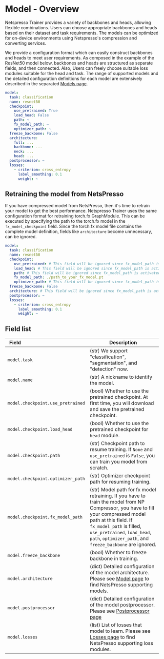 # Model - Overview

Netspresso Trainer provides a variety of backbones and heads, allowing flexible combinations. Users can choose appropriate backbones and heads based on their dataset and task requirements. The models can be optimized for on-device environments using Netspresso's compression and converting services.

We provide a configuration format which can easily construct backbones and heads to meet user requirements. As composed in the example of the ResNet50 model below, backbones and heads are structured as separate fields, and then connected. Also, Users can freely choose suitable loss modules suitable for the head and task. The range of supported models and the detailed configuration definitions for each model are extensively described in the separated [Models page](../../../models/overview).

```yaml
model:
  task: classification
  name: resnet50
  checkpoint:
    use_pretrained: True
    load_head: False
    path: ~
    fx_model_path: ~
    optimizer_path: ~
  freeze_backbone: False
  architecture:
    full: ...
    backbone: ...
    neck: ...
    head: ...
  postprocessor: ~
  losses:
    - criterion: cross_entropy
      label_smoothing: 0.1
      weight: ~
```

## Retraining the model from NetsPresso

If you have compressed model from NetsPresso, then it's time to retrain your model to get the best performance. Netspresso Trainer uses the same configuration format for retraining torch.fx GraphModule. This can be executed by specifying the path to the torch.fx model in the `fx_model_checkpoint` field. Since the torch.fx model file contains the complete model definition, fields like `architecture` become unnecessary, can be ignored.

```yaml
model:
  task: classification
  name: resnet50
  checkpoint:
    use_pretrained: # This field will be ignored since fx_model_path is activated
    load_head: # This field will be ignored since fx_model_path is activated
    path: # This field will be ignored since fx_model_path is activated
    fx_model_path: ./path_to_your_fx_model.pt
    optimizer_path: # This field will be ignored since fx_model_path is activated
  freeze_backbone: False
  architecture: # This field will be ignored since fx_model_path is activated
  postprocessor: ~
  losses:
    - criterion: cross_entropy
      label_smoothing: 0.1
      weight: ~
```



## Field list

| Field <img width=200/> | Description |
|---|---|
| `model.task` | (str) We support "classification", "segmentation", and "detection" now. |
| `model.name` | (str) A nickname to identify the model. |
| `model.checkpoint.use_pretrained` | (bool) Whether to use the pretrained checkpoint. At first time, you will download and save the pretrained checkpoint. |
| `model.checkpoint.load_head` | (bool) Whether to use the pretrained checkpoint for `head` module. |
| `model.checkpoint.path` | (str) Checkpoint path to resume training. If `None` and `use_pretrained` is `False`, you can train you model from scratch. |
| `model.checkpoint.optimizer_path` | (str) Optimizer checkpoint path for resuming training. |
| `model.checkpoint.fx_model_path` | (str) Model path for fx model retraining. If you have to train the model from NP Compressor, you have to fill your compressed model path at this field. If `fx_model_path` is filled, `use_pretrained`, `load_head`, `path`, `optimizer_path`, and `freeze_backbone` are ignored. |
| `model.freeze_backbone` | (bool) Whether to freeze backbone in training. |
| `model.architecture` | (dict) Detailed configuration of the model architecture. Please see [Model page](../../../models/overview) to find NetsPresso supporting models. |
| `model.postprocessor` | (dict) Detailed configuration of the model postprocessor. Please see [Postprocessor page](../postprocessor/)|
| `model.losses` | (list) List of losses that model to learn. Please see [Losses page](../losses/) to find NetsPresso supporting loss modules. |
